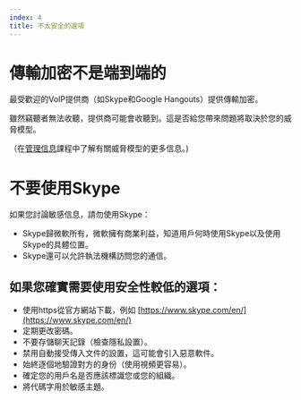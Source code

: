 ```yaml
---
index: 4
title: 不太安全的選項
---
```

# 傳輸加密不是端到端的

最受歡迎的VoIP提供商（如Skype和Google Hangouts）提供傳輸加密。

雖然竊聽者無法收聽，提供商可能會收聽到。這是否給您帶來問題將取決於您的威脅模型。

（在[管理信息](umbrella://information/managing-information)課程中了解有關威脅模型的更多信息。)

# 不要使用Skype

如果您討論敏感信息，請勿使用Skype：

*   Skype歸微軟所有，微軟擁有商業利益，知道用戶何時使用Skype以及使用Skype的具體位置。
*   Skype還可以允許執法機構訪問您的通信。

## 如果您確實需要使用安全性較低的選項：

*   使用https從官方網站下載，例如
[https://www.skype.com/en/](https://www.skype.com/en/)
*   定期更改密碼。
*   不要存儲聊天記錄（檢查隱私設置）。
*   禁用自動接受傳入文件的設置，這可能會引入惡意軟件。
*   始終逐個地驗證對方的身份（使用視頻更容易）。
*   確定您的用戶名是否應該標識您或您的組織。
*   將代碼字用於敏感主題。